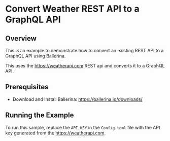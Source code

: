 # Convert Weather REST API to a GraphQL API

## Overview
This is an example to demonstrate how to convert an existing REST API to a GraphQL API using Ballerina.

This uses the https://weatherapi.com REST api and converts it to a GraphQL API.

## Prerequisites
- Download and Install Ballerina:
https://ballerina.io/downloads/

## Running the Example
To run this sample, replace the `API_KEY` in the `Config.toml` file with the API key generated from the https://weatherapi.com.
